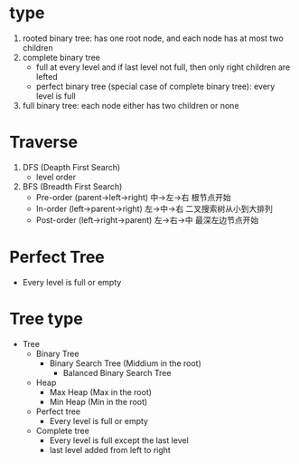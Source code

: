 # type
1. rooted binary tree: has one root node, and each node has at most two children
2. complete binary tree 
    - full at every level and if last level not full, then only right children are lefted
    - perfect binary tree (special case of complete binary tree): every level is full
3. full binary tree: each node either has two children or none

# Traverse
1. DFS (Deapth First Search)
    - level order
2. BFS (Breadth First Search)
    - Pre-order (parent->left->right) 中->左->右 根节点开始
    - In-order (left->parent->right) 左->中->右 二叉搜索树从小到大排列
    - Post-order (left->right->parent) 左->右->中 最深左边节点开始
 
# Perfect Tree
 - Every level is full or empty
 
# Tree type
- Tree
    - Binary Tree
        - Binary Search Tree (Middium in the root)
            - Balanced Binary Search Tree
    - Heap 
        - Max Heap (Max in the root)
        - Min Heap (Min in the root)
    - Perfect tree
        - Every level is full or empty
    - Complete tree
        - Every level is full except the last level
        - last level added from left to right
